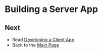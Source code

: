 # Building a Server App

## Next

+ Read [Developing a Client App](client.md)
+ Back to the [Main Page](index.md)